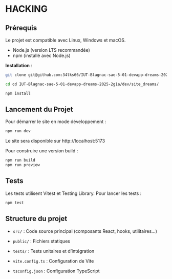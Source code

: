 # HACKING

## Prérequis

Le projet est compatible avec Linux, Windows et macOS.

- Node.js (version LTS recommandée)
- npm (installé avec Node.js)

**Installation** :
```sh
git clone git@github.com:34lks66/IUT-Blagnac-sae-5-01-devapp-dreams-2025-2g1a.git

cd cd IUT-Blagnac-sae-5-01-devapp-dreams-2025-2g1a/dev/site_dreams/

npm install
```
## Lancement du Projet 

Pour démarrer le site en mode développement :

```sh
npm run dev
```
Le site sera disponible sur http://localhost:5173

Pour construire une version build :
```sh
npm run build
npm run preview
```

## Tests
Les tests utilisent Vitest et Testing Library.
Pour lancer les tests :
```sh
npm test
```

## Structure du projet

- `src/` : Code source principal (composants React, hooks, utilitaires…)

- `public/` : Fichiers statiques

- `tests/` : Tests unitaires et d’intégration

- `vite.config.ts` : Configuration de Vite

- `tsconfig.json` : Configuration TypeScript
